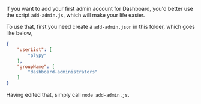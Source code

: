 If you want to add your first admin account for Dashboard, you'd better use the script `add-admin.js`, which will make your life easier.

To use that, first you need create a `add-admin.json` in this folder, which goes like below,
```json
{
    "userList": [
        "plypy"
    ],
    "groupName": [
        "dashboard-administrators"
    ]
}
```

Having edited that, simply call `node add-admin.js`.
